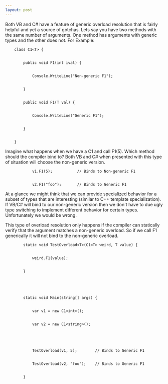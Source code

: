 ```yaml
---
layout: post
---
```

Both VB and C# have a feature of generic overload resolution that is fairly
helpful and yet a source of gotchas.  Lets say you have two methods with the
same number of arguments.  One method has arguments with generic types and the
other does not.  For Example:

    
    
        class C1<T> {


            public void F1(int ival) {


                Console.WriteLine("Non-generic F1");


            }


            public void F1(T val) {


                Console.WriteLine("Generic F1");


            }


        }

Imagine what happens when we have a C1<int> and call F1(5).  Which method
should the compiler bind to?  Both VB and C# when presented with this type of
situation will choose the non-generic version.

    
    
                v1.F1(5);           // Binds to Non-generic F1


                v2.F1("foo");       // Binds to Generic F1

At a glance we might think that we can provide specialized behavior for a
subset of types that are interesting (similar to C++ template specialization).
If VB/C# will bind to our non-generic version then we don't have to due ugly
type switching to implement different behavior for certain types.
Unfortunately we would be wrong.

This type of overload resolution only happens if the compiler can statically
verify that the argument matches a non-generic overload.  So if we call F1
generically it will not bind to the non-generic overload.

    
    
            static void TestOverload<T>(C1<T> weird, T value) {


                weird.F1(value);


            }


    


            static void Main(string[] args) {


                var v1 = new C1<int>();


                var v2 = new C1<string>();


    


                TestOverload(v1, 5);        // Binds to Generic F1


                TestOverload(v2, "foo");    // Binds to Generic F1


            }
    
    
     

